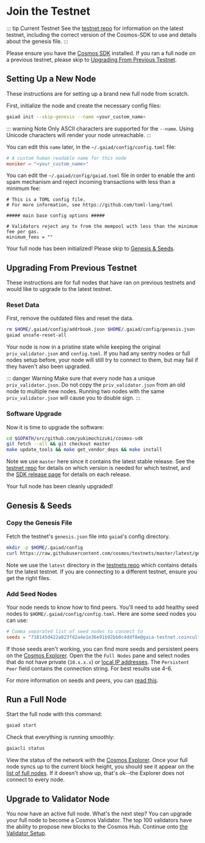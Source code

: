 # Join the Testnet

::: tip Current Testnet
See the [testnet repo](https://github.com/cosmos/testnets) for 
information on the latest testnet, including the correct version
of the Cosmos-SDK to use and details about the genesis file.
:::

Please ensure you have the [Cosmos SDK](/getting-started/installation.md) installed. If you ran a full node on a previous testnet, please skip to [Upgrading From Previous Testnet](#upgrading-from-previous-testnet).

## Setting Up a New Node

These instructions are for setting up a brand new full node from scratch. 

First, initialize the node and create the necessary config files:

```bash
gaiad init --skip-genesis --name <your_custom_name>
```

::: warning Note
Only ASCII characters are supported for the `--name`. Using Unicode characters will render your node unreachable.
:::

You can edit this `name` later, in the `~/.gaiad/config/config.toml` file:

```toml
# A custom human readable name for this node
moniker = "<your_custom_name>"
```

You can edit the `~/.gaiad/config/gaiad.toml` file in order to enable the anti spam mechanism and reject incoming transactions with less than a minimum fee:

```
# This is a TOML config file.
# For more information, see https://github.com/toml-lang/toml

##### main base config options #####

# Validators reject any tx from the mempool with less than the minimum fee per gas.
minimum_fees = ""
```


Your full node has been initialized! Please skip to [Genesis & Seeds](#genesis-seeds).

## Upgrading From Previous Testnet

These instructions are for full nodes that have ran on previous testnets and would like to upgrade to the latest testnet.

### Reset Data

First, remove the outdated files and reset the data.

```bash
rm $HOME/.gaiad/config/addrbook.json $HOME/.gaiad/config/genesis.json
gaiad unsafe-reset-all
```

Your node is now in a pristine state while keeping the original `priv_validator.json` and `config.toml`. If you had any sentry nodes or full nodes setup before,
your node will still try to connect to them, but may fail if they haven't also
been upgraded.

::: danger Warning
Make sure that every node has a unique `priv_validator.json`. Do not copy the `priv_validator.json` from an old node to multiple new nodes. Running two nodes with the same `priv_validator.json` will cause you to double sign.
:::

### Software Upgrade

Now it is time to upgrade the software:

```bash
cd $GOPATH/src/github.com/yukimochizuki/cosmos-sdk
git fetch --all && git checkout master
make update_tools && make get_vendor_deps && make install
```

Note we use `master` here since it contains the latest stable release.
See the [testnet repo](https://github.com/cosmos/testnets) 
for details on which version is needed for which testnet, 
and the [SDK release page](https://github.com/yukimochizuki/cosmos-sdk/releases) 
for details on each release.

Your full node has been cleanly upgraded!

## Genesis & Seeds

### Copy the Genesis File

Fetch the testnet's `genesis.json` file into `gaiad`'s config directory.

```bash
mkdir -p $HOME/.gaiad/config
curl https://raw.githubusercontent.com/cosmos/testnets/master/latest/genesis.json > $HOME/.gaiad/config/genesis.json
```

Note we use the `latest` directory in the [testnets repo](https://github.com/cosmos/testnets) 
which contains details for the latest testnet. If you are connecting to a different testnet, ensure you
get the right files.

### Add Seed Nodes

Your node needs to know how to find peers. You'll need to add healthy seed nodes to `$HOME/.gaiad/config/config.toml`. Here are some seed nodes you can use:

```toml
# Comma separated list of seed nodes to connect to
seeds = "718145d422a823fd2a4e1e36e91b92bb0c4ddf8e@gaia-testnet.coinculture.net:26656,5922bf29b48a18c2300b85cc53f424fce23927ab@67.207.73.206:26656,7c8b8fd03577cd4817f5be1f03d506f879df98d8@gaia-7000-seed1.interblock.io:26656,a28737ff02391a6e00a1d3b79befd57e68e8264c@gaia-7000-seed2.interblock.io:26656,987ffd26640cd03d08ed7e53b24dfaa7956e612d@gaia-7000-seed3.interblock.io:26656"
```

If those seeds aren't working, you can find more seeds and persistent peers on the [Cosmos Explorer](https://explorecosmos.network/nodes). Open the the `Full Nodes` pane and select nodes that do not have private (`10.x.x.x`) or [local IP addresses](https://en.wikipedia.org/wiki/Private_network). The `Persistent Peer` field contains the connection string. For best results use 4-6.

For more information on seeds and peers, you can [read this](https://github.com/tendermint/tendermint/blob/develop/docs/using-tendermint.md#peers).

## Run a Full Node

Start the full node with this command:

```bash
gaiad start
```

Check that everything is running smoothly:

```bash
gaiacli status
```

View the status of the network with the [Cosmos Explorer](https://explorecosmos.network). Once your full node syncs up to the current block height, you should see it appear on the [list of full nodes](https://explorecosmos.network/validators). If it doesn't show up, that's ok--the Explorer does not connect to every node.


## Upgrade to Validator Node

You now have an active full node. What's the next step? You can upgrade your full node to become a Cosmos Validator. The top 100 validators have the ability to propose new blocks to the Cosmos Hub. Continue onto [the Validator Setup](../validators/validator-setup.md).
